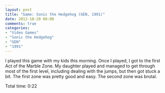 ```yaml
---
layout: post
title: "Game: Sonic the Hedgehog (GEN, 1991)"
date: 2012-10-20 00:00
comments: true
categories:
- "Video Games"
- "Sonic the Hedgehog"
- "GEN"
- "1991"
---
```


I played this game with my kids this morning. Once I played, I
got to the first Act of the Marble Zone. My daughter played and
managed to get through most of the first level, including dealing
with the jumps, but then got stuck a bit. The first zone was
pretty good and easy. The second zone was brutal.

Total time: 0:22
